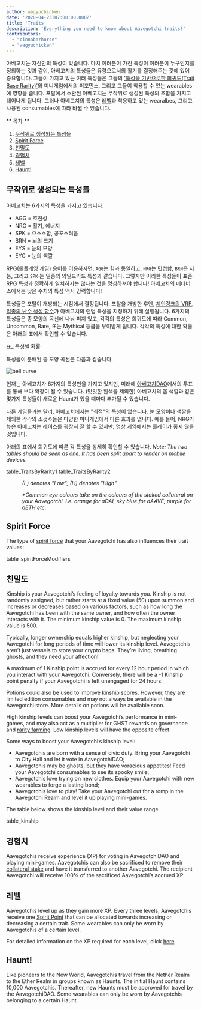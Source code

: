 ```yaml
---
author: wagyuchicken
date: '2020-04-23T07:00:00.000Z'
title: 'Traits'
description: 'Everything you need to know about Aavegotchi traits!'
contributors:
  - "cinnabarhorse"
  - "wagyuchicken"
---
```


아베고치는 자신만의 특성이 있습니다. 마치 여러분이 가진 특성이 여러분이 누구인지를 정의하는 것과 같이, 아베고치의 특성들은 유령으로서의 활기를 결정해주는 것에 있어 중요합니다. 그들이 가지고 있는 여러 특성들은 그들의 ['특성을 기반으로한 희귀도(Trait Base Rarity)'](/rarity-farming#base-rarity-score)와 미니게임에서의 퍼포먼스, 그리고 그들이 착용할 수 있는 wearables에 영향을 줍니다. 포탈에서 소환된 아베고치는 무작위로 생성된 특성의 조합을 가지고 태어나게 됩니다. 그러나 아베고치의 특성은 <a href=#level>레벨</a>과 착용하고 있는 wearalbes, 그리고 사용된 consumables에 따라 바뀔 수 있습니다. 

<div class="contentsBox">

** 목차 **

<ol>
<li><a href=#randomly-generated-traits>무작위로 생성되는 특성들 </a></li>
<li><a href=#spirit-force-trait-modifiers>Spirit Force</a></li>
<li><a href=#kinship>친밀도</a></li>
<li><a href=#experience>경험치</a></li>
<li><a href=#level>레벨</a></li>
<li><a href=#haunt>Haunt!</a></li>
</ol>

</div>

## 무작위로 생성되는 특성들
아베고치는 6가지의 특성을 가지고 있습니다.

* AGG = 호전성
* NRG = 활기, 에너지
* SPK = 으스스함, 공포스러움
* BRN = 뇌의 크기
* EYS = 눈의 모양
* EYC = 눈의 색깔

RPG(롤플레잉 게임) 용어를 이용하자면, `AGG`는 힘과 동일하고, `NRG`는 민첩함, `BRN`은 지능, 그리고 `SPK` 는 일종의 와일드카드 특성과 같습니다. 그렇지만 이러한 특성들이 표준 RPG 특성과 정확하게 일치하지는 않다는 것을 명심하셔야 합니다! 아베고치의 메타버스에서는 낮은 수치의 특성 역시 강력합니다!

특성들은 포탈이 개방되는 시점에서 결정됩니다. 포탈을 개방한 후엔, [체인링크의 VRF, 일종의 난수 생성 함수](https://blog.chain.link/verifiable-random-functions-vrf-random-number-generation-rng-feature/)가 아베고치의 랜덤 특성을 지정하기 위해 실행됩니다. 6가지의 특성들은 종 모양의 곡선에 나눠 퍼져 있고, 각각의 특성은 희귀도에 따라 Common, Uncommon, Rare, 또는 Mythical 등급을 부여받게 됩니다. 각각의 특성에 대한 확률은 아래의 표에서 확인할 수 있습니다.

표_ 특성별 확률

특성들이 분배된 종 모양 곡선은 다음과 같습니다.

<img class="bodyImage" src="/traits/bell_curve.png" alt = "bell curve" />

현재는 아베고치가 6가지의 특성만을 가지고 있지만, 미래에 [아베고치DAO](/dao)에서의 투표를 통해 보다 확장이 될 수 있습니다. (밋밋한 흰색을 제외한) 아베고치의 몸 색깔과 같은 몇가지 특성들이 새로운 Haunt가 있을 때마다 추가될 수 있습니다.

다른 게임들과는 달리, 아베고치에서는 "최적"의 특성이 없습니다. 눈 모양이나 색깔을 제외한 각각의 소것ㅇ들은 다양한 미니게임에서 다른 효과를 냅니다. 예를 들어, NRG가 높은 아베고치는 레이스를 굉장히 잘 할 수 있지만, 명상 게임에서는 플레이가 좋지 않을 것입니다.

아래의 표에서 희귀도에 따른 각 특성을 상세히 확인할 수 있습니다. *Note: The two tables should be seen as one. It has been split apart to render on mobile devices.*

table_TraitsByRarity1 table_TraitsByRarity2
<p style="margin-left: 3.0em"><i> (L) denotes "Low"; (H) denotes "High" </i></p>
<p style="margin-left: 3.0em"><i> *Common eye colours take on the colours of the staked collateral on your Aavegotchi. i.e. orange for aDAI, sky blue for aAAVE, purple for aETH etc. </i></p>

## Spirit Force

The type of [spirit force](/atokens) that your Aavegotchi has also influences their trait values:

table_spiritForceModifiers

## 친밀도
Kinship is your Aavegotchi’s feeling of loyalty towards you. Kinship is not randomly assigned, but rather starts at a fixed value (50) upon summon and increases or decreases based on various factors, such as how long the Aavegotchi has been with the same owner, and how often the owner interacts with it. The minimum kinship value is 0. The maximum kinship value is 500.

Typically, longer ownership equals higher kinship, but neglecting your Aavegotchi for long periods of time will lower its kinship level. Aavegotchis aren’t just vessels to store your crypto bags. They’re living, breathing ghosts, and they need your affection!

A maximum of 1 Kinship point is accrued for every 12 hour period in which you interact with your Aavegotchi. Conversely, there will be a -1 Kinship point penalty if your Aavegotchi is left unengaged for 24 hours.

Potions could also be used to improve kinship scores. However, they are limited edition consumables and may not always be available in the Aavegotchi store. More details on potions will be available soon.

High kinship levels can boost your Aavegotchi’s performance in mini-games, and may also act as a multiplier for GHST rewards on governance and [rarity farming](/rarity-farming). Low kinship levels will have the opposite effect.

Some ways to boost your Aavegotchi’s kinship level:

* Aavegotchis are born with a sense of civic duty. Bring your Aavegotchi to City Hall and let it vote in AavegotchiDAO;
* Aavegotchis may be ghosts, but they have voracious appetites! Feed your Aavegotchi consumables to see its spooky smile;
* Aavegotchis love trying on new clothes. Equip your Aavegotchi with new wearables to forge a lasting bond;
* Aavegotchis love to play! Take your Aavegotchi out for a romp in the Aavegotchi Realm and level it up playing mini-games.

The table below shows the kinship level and their value range.

table_kinship


## 경험치
Aavegotchis receive experience (XP) for voting in AavegotchiDAO and playing mini-games. Aavegotchis can also be sacrificed to remove their [collateral stake](/atokens) and have it transferred to another Aavegotchi. The recipient Aavegotchi will receive 100% of the sacrificed Aavegotchi’s accrued XP.

## 레벨
Aavegotchis level up as they gain more XP. Every three levels, Aavegotchis receive one [Spirit Point](/glossary#spirit-point) that can be allocated towards increasing or decreasing a certain trait. Some wearables can only be worn by Aavegotchis of a certain level.

For detailed information on the XP required for each level, click [here](/xp).

## Haunt!
Like pioneers to the New World, Aavegotchis travel from the Nether Realm to the Ether Realm in groups known as Haunts. The initial Haunt contains 10,000 Aavegotchis. Thereafter, new Haunts must be approved for travel by the AavegotchiDAO. Some wearables can only be worn by Aavegotchis belonging to a certain Haunt.

